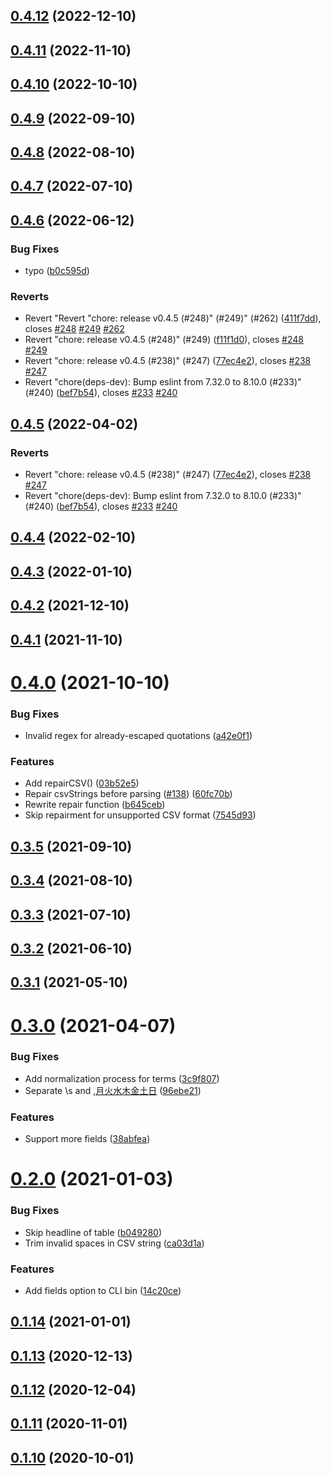 ## [0.4.12](https://github.com/nandenjin/twinkle-parser/compare/v0.4.11...v0.4.12) (2022-12-10)



## [0.4.11](https://github.com/nandenjin/twinkle-parser/compare/v0.4.10...v0.4.11) (2022-11-10)



## [0.4.10](https://github.com/nandenjin/twinkle-parser/compare/v0.4.9...v0.4.10) (2022-10-10)



## [0.4.9](https://github.com/nandenjin/twinkle-parser/compare/v0.4.8...v0.4.9) (2022-09-10)



## [0.4.8](https://github.com/nandenjin/twinkle-parser/compare/v0.4.7...v0.4.8) (2022-08-10)



## [0.4.7](https://github.com/nandenjin/twinkle-parser/compare/v0.4.6...v0.4.7) (2022-07-10)



## [0.4.6](https://github.com/nandenjin/twinkle-parser/compare/v0.4.5...v0.4.6) (2022-06-12)


### Bug Fixes

* typo ([b0c595d](https://github.com/nandenjin/twinkle-parser/commit/b0c595d2e9f3489f78446db75e4e28f35bf1cd3b))


### Reverts

* Revert "Revert "chore: release v0.4.5 (#248)" (#249)" (#262) ([411f7dd](https://github.com/nandenjin/twinkle-parser/commit/411f7dd2ec774c144e3beef6b379046eed75bb27)), closes [#248](https://github.com/nandenjin/twinkle-parser/issues/248) [#249](https://github.com/nandenjin/twinkle-parser/issues/249) [#262](https://github.com/nandenjin/twinkle-parser/issues/262)
* Revert "chore: release v0.4.5 (#248)" (#249) ([f11f1d0](https://github.com/nandenjin/twinkle-parser/commit/f11f1d034d5366421517ae17fc933406fafae330)), closes [#248](https://github.com/nandenjin/twinkle-parser/issues/248) [#249](https://github.com/nandenjin/twinkle-parser/issues/249)
* Revert "chore: release v0.4.5 (#238)" (#247) ([77ec4e2](https://github.com/nandenjin/twinkle-parser/commit/77ec4e21d1bcb6da58dce18b89bc25a49b526218)), closes [#238](https://github.com/nandenjin/twinkle-parser/issues/238) [#247](https://github.com/nandenjin/twinkle-parser/issues/247)
* Revert "chore(deps-dev): Bump eslint from 7.32.0 to 8.10.0 (#233)" (#240) ([bef7b54](https://github.com/nandenjin/twinkle-parser/commit/bef7b54d11c4310be4c6fbe7279d1cd7a2b2f10d)), closes [#233](https://github.com/nandenjin/twinkle-parser/issues/233) [#240](https://github.com/nandenjin/twinkle-parser/issues/240)



## [0.4.5](https://github.com/nandenjin/twinkle-parser/compare/v0.4.4...v0.4.5) (2022-04-02)


### Reverts

* Revert "chore: release v0.4.5 (#238)" (#247) ([77ec4e2](https://github.com/nandenjin/twinkle-parser/commit/77ec4e21d1bcb6da58dce18b89bc25a49b526218)), closes [#238](https://github.com/nandenjin/twinkle-parser/issues/238) [#247](https://github.com/nandenjin/twinkle-parser/issues/247)
* Revert "chore(deps-dev): Bump eslint from 7.32.0 to 8.10.0 (#233)" (#240) ([bef7b54](https://github.com/nandenjin/twinkle-parser/commit/bef7b54d11c4310be4c6fbe7279d1cd7a2b2f10d)), closes [#233](https://github.com/nandenjin/twinkle-parser/issues/233) [#240](https://github.com/nandenjin/twinkle-parser/issues/240)



## [0.4.4](https://github.com/nandenjin/twinkle-parser/compare/v0.4.3...v0.4.4) (2022-02-10)



## [0.4.3](https://github.com/nandenjin/twinkle-parser/compare/v0.4.2...v0.4.3) (2022-01-10)



## [0.4.2](https://github.com/nandenjin/twinkle-parser/compare/v0.4.1...v0.4.2) (2021-12-10)



## [0.4.1](https://github.com/nandenjin/twinkle-parser/compare/v0.4.0...v0.4.1) (2021-11-10)



# [0.4.0](https://github.com/nandenjin/twinkle-parser/compare/v0.3.5...v0.4.0) (2021-10-10)


### Bug Fixes

* Invalid regex for already-escaped quotations ([a42e0f1](https://github.com/nandenjin/twinkle-parser/commit/a42e0f1a3dcff98b2b813f1f0150686169ed7e59))


### Features

* Add repairCSV() ([03b52e5](https://github.com/nandenjin/twinkle-parser/commit/03b52e5979b526dab6dc8cee3a47ba583a140f71))
* Repair csvStrings before parsing ([#138](https://github.com/nandenjin/twinkle-parser/issues/138)) ([60fc70b](https://github.com/nandenjin/twinkle-parser/commit/60fc70b20ed1b365ededad747883a58fe4091492))
* Rewrite repair function ([b645ceb](https://github.com/nandenjin/twinkle-parser/commit/b645ceb28661b0bbb92ab39f373be06ed14d2dba))
* Skip repairment for unsupported CSV format ([7545d93](https://github.com/nandenjin/twinkle-parser/commit/7545d9376897985c873aefdeef1bf54cf204036a))



## [0.3.5](https://github.com/nandenjin/twinkle-parser/compare/v0.3.4...v0.3.5) (2021-09-10)



## [0.3.4](https://github.com/nandenjin/twinkle-parser/compare/v0.3.3...v0.3.4) (2021-08-10)



## [0.3.3](https://github.com/nandenjin/twinkle-parser/compare/v0.3.2...v0.3.3) (2021-07-10)



## [0.3.2](https://github.com/nandenjin/twinkle-parser/compare/v0.3.1...v0.3.2) (2021-06-10)



## [0.3.1](https://github.com/nandenjin/twinkle-parser/compare/v0.3.0...v0.3.1) (2021-05-10)



# [0.3.0](https://github.com/nandenjin/twinkle-parser/compare/v0.2.0...v0.3.0) (2021-04-07)


### Bug Fixes

* Add normalization process for terms ([3c9f807](https://github.com/nandenjin/twinkle-parser/commit/3c9f807834a4dfb79dca04abc384b99089899716))
* Separate \s and ,[月火水木金土日]([#144](https://github.com/nandenjin/twinkle-parser/issues/144)) ([96ebe21](https://github.com/nandenjin/twinkle-parser/commit/96ebe215fdc04b00f7c6a23d992178c719673621))


### Features

* Support more fields ([38abfea](https://github.com/nandenjin/twinkle-parser/commit/38abfea58866673a2a408689da85b8b13a85a023))



# [0.2.0](https://github.com/nandenjin/twinkle-parser/compare/v0.1.14...v0.2.0) (2021-01-03)

### Bug Fixes

- Skip headline of table ([b049280](https://github.com/nandenjin/twinkle-parser/commit/b049280e6f6d2df21dbe92e993536ca5fedd9133))
- Trim invalid spaces in CSV string ([ca03d1a](https://github.com/nandenjin/twinkle-parser/commit/ca03d1aa64c6ab94dff7b93ffc5969ec1a05907b))

### Features

- Add fields option to CLI bin ([14c20ce](https://github.com/nandenjin/twinkle-parser/commit/14c20cec193a8c1cdfb22473244cd47c412b8a17))

## [0.1.14](https://github.com/nandenjin/twinkle-parser/compare/v0.1.13...v0.1.14) (2021-01-01)

## [0.1.13](https://github.com/nandenjin/twinkle-parser/compare/v0.1.12...v0.1.13) (2020-12-13)

## [0.1.12](https://github.com/nandenjin/twinkle-parser/compare/v0.1.11...v0.1.12) (2020-12-04)

## [0.1.11](https://github.com/nandenjin/twinkle-parser/compare/v0.1.10...v0.1.11) (2020-11-01)

## [0.1.10](https://github.com/nandenjin/twinkle-parser/compare/v0.1.9...v0.1.10) (2020-10-01)
